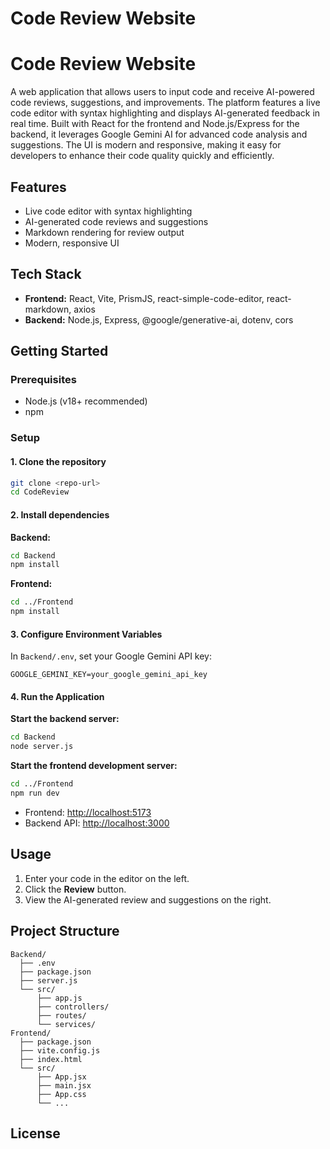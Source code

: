 # Code Review Website

# Code Review Website

A web application that allows users to input code and receive AI-powered code reviews, suggestions, and improvements. The platform features a live code editor with syntax highlighting and displays AI-generated feedback in real time. Built with React for the frontend and Node.js/Express for the backend, it leverages Google Gemini AI for advanced code analysis and suggestions. The UI is modern and responsive, making it easy for developers to enhance their code quality quickly and efficiently.

## Features

- Live code editor with syntax highlighting
- AI-generated code reviews and suggestions
- Markdown rendering for review output
- Modern, responsive UI

## Tech Stack

- **Frontend:** React, Vite, PrismJS, react-simple-code-editor, react-markdown, axios
- **Backend:** Node.js, Express, @google/generative-ai, dotenv, cors

## Getting Started

### Prerequisites

- Node.js (v18+ recommended)
- npm

### Setup

#### 1. Clone the repository

```sh
git clone <repo-url>
cd CodeReview
```

#### 2. Install dependencies

**Backend:**

```sh
cd Backend
npm install
```

**Frontend:**

```sh
cd ../Frontend
npm install
```

#### 3. Configure Environment Variables

In `Backend/.env`, set your Google Gemini API key:

```
GOOGLE_GEMINI_KEY=your_google_gemini_api_key
```

#### 4. Run the Application

**Start the backend server:**

```sh
cd Backend
node server.js
```

**Start the frontend development server:**

```sh
cd ../Frontend
npm run dev
```

- Frontend: [http://localhost:5173](http://localhost:5173)
- Backend API: [http://localhost:3000](http://localhost:3000)

## Usage

1. Enter your code in the editor on the left.
2. Click the **Review** button.
3. View the AI-generated review and suggestions on the right.

## Project Structure

```
Backend/
  ├── .env
  ├── package.json
  ├── server.js
  └── src/
      ├── app.js
      ├── controllers/
      ├── routes/
      └── services/
Frontend/
  ├── package.json
  ├── vite.config.js
  ├── index.html
  └── src/
      ├── App.jsx
      ├── main.jsx
      ├── App.css
      └── ...
```

## License
